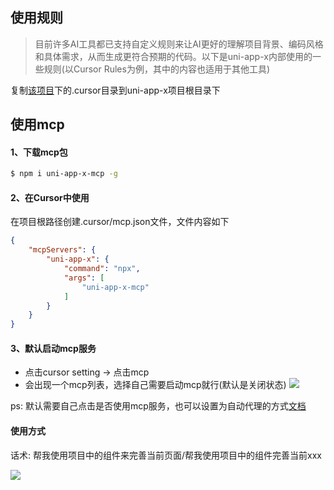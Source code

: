 ## 使用规则
> 目前许多AI工具都已支持自定义规则来让AI更好的理解项目背景、编码风格和具体需求，从而生成更符合预期的代码。以下是uni-app-x内部使用的一些规则(以Cursor Rules为例，其中的内容也适用于其他工具)

复制[该项目](https://github.com/dcloudio/uni-app-x-ai-rules)下的.cursor目录到uni-app-x项目根目录下

## 使用mcp

#### 1、下载mcp包
```bash
$ npm i uni-app-x-mcp -g
```

#### 2、在Cursor中使用
在项目根路径创建.cursor/mcp.json文件，文件内容如下
```json
{
    "mcpServers": {
        "uni-app-x": {
            "command": "npx",
            "args": [
                "uni-app-x-mcp"
            ]
        }
    }
}
```

#### 3、默认启动mcp服务
- 点击cursor setting -> 点击mcp
- 会出现一个mcp列表，选择自己需要启动mcp就行(默认是关闭状态)
![](https://web-ext-storage.dcloud.net.cn/hx/doc/D52E7A18-70BA-4C0F-A8AC-24AE8B8AB5DB.png)

ps: 默认需要自己点击是否使用mcp服务，也可以设置为自动代理的方式[文档](https://docs.cursor.com/chat/agent#yolo-mode)

#### 使用方式

话术: 帮我使用项目中的组件来完善当前页面/帮我使用项目中的组件完善当前xxx

![](https://web-ext-storage.dcloud.net.cn/hx/doc/A5961A5A-1A66-4943-A222-C5A936A5561B.png)
